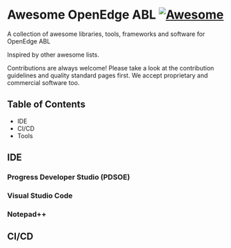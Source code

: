 # Awesome OpenEdge ABL [![Awesome](https://cdn.rawgit.com/sindresorhus/awesome/d7305f38d29fed78fa85652e3a63e154dd8e8829/media/badge.svg)](https://github.com/sindresorhus/awesome)
A collection of awesome libraries, tools, frameworks and software for OpenEdge ABL

Inspired by other awesome lists.

Contributions are always welcome! Please take a look at the contribution guidelines and quality standard pages first. We accept proprietary and commercial software too.

## Table of Contents

* IDE
* CI/CD
* Tools


## IDE

### Progress Developer Studio (PDSOE)

### Visual Studio Code

### Notepad++

## CI/CD


